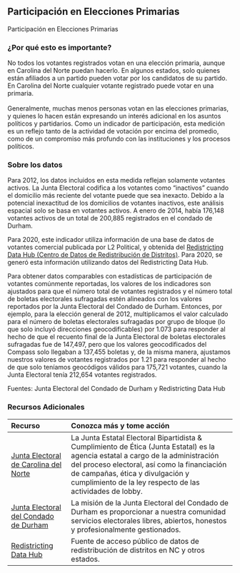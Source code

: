 ## Participación en Elecciones Primarias
Participación en Elecciones Primarias

### ¿Por qué esto es importante?
No todos los votantes registrados votan en una elección primaria, aunque en Carolina del Norte puedan hacerlo. En algunos estados, solo quienes están afiliados a un partido pueden votar por los candidatos de su partido. En Carolina del Norte cualquier votante registrado puede votar en una primaria. <br><br> Generalmente, muchas menos personas votan en las elecciones primarias, y quienes lo hacen están expresando un interés adicional en los asuntos políticos y partidarios. Como un indicador de participación, esta medición es un reflejo tanto de la actividad de votación por encima del promedio, como de un compromiso más profundo con las instituciones y los procesos políticos.

### Sobre los datos
Para 2012, los datos incluidos en esta medida reflejan solamente votantes activos. La Junta Electoral codifica a los votantes como “inactivos” cuando el domicilio más reciente del votante puede que sea inexacto. Debido a la potencial inexactitud de los domicilios de votantes inactivos, este análisis espacial solo se basa en votantes activos. A enero de 2014, había 176,148 votantes activos de un total de 200,885 registrados en el condado de Durham. 

Para 2020, este indicador utiliza información de una base de datos de votantes comercial publicada por L2 Political, y obtenida del [Redistricting Data Hub (Centro de Datos de Redistribución de Distritos)](https://redistrictingdatahub.org/). Para 2020, se generó esta información utilizando datos del Redistricting Data Hub.

Para obtener datos comparables con estadísticas de participación de votantes comúnmente reportadas, los valores de los indicadores son ajustados para que el número total de votantes registrados y el número total de boletas electorales sufragadas estén alineados con los valores reportados por la Junta Electoral del Condado de Durham. Entonces, por ejemplo, para la elección general de 2012, multiplicamos el valor calculado para el número de boletas electorales sufragadas por grupo de bloque (lo que solo incluyó direcciones geocodificables) por 1.073 para responder al hecho de que el recuento final de la Junta Electoral de boletas electorales sufragadas fue de 147,497, pero que los valores geocodificados del Compass solo llegaban a 137,455 boletas y, de la misma manera, ajustamos nuestros valores de votantes registrados por 1.21 para responder al hecho de que solo teníamos geocódigos válidos para 175,721 votantes, cuando la Junta Electoral tenía 212,654 votantes registrados.

Fuentes: Junta Electoral del Condado de Durham y Redistricting Data Hub

### Recursos Adicionales

|Recurso | Conozca más y tome acción |
|:--- | :--- |
|[Junta Electoral de Carolina del Norte](https://www.ncsbe.gov/)|La Junta Estatal Electoral Bipartidista & Cumplimiento de Ética (Junta Estatal) es la agencia estatal a cargo de la administración del proceso electoral, así como la financiación de campañas, ética y divulgación y cumplimiento de la ley respecto de las actividades de lobby.
|[Junta Electoral del Condado de Durham](https://www.dcovotes.com/)|La misión de la Junta Electoral del Condado de Durham es proporcionar a nuestra comunidad servicios electorales libres, abiertos, honestos y profesionalmente gestionados.
|[Redistricting Data Hub](https://redistrictingdatahub.org/es/)|Fuente de acceso público de datos de redistribución de distritos en NC y otros estados.|
